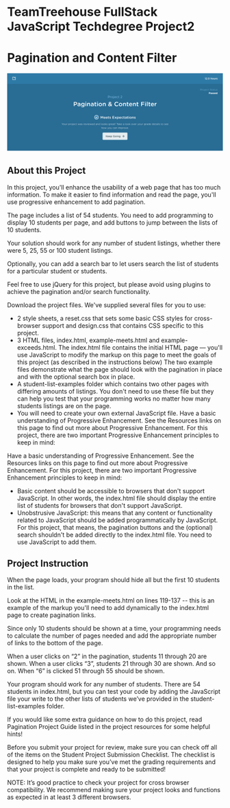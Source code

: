 # TeamTreehouse FullStack JavaScript Techdegree Project2
# Pagination and Content Filter
![alt text](https://github.com/newKeating/FS-techdegree-project2-Pagination/blob/master/Project2-Pass-Confirmed.png)

## About this Project
In this project, you'll enhance the usability of a web page that has too much information. To make it easier to find information and read the page, you'll use progressive enhancement to add pagination.

The page includes a list of 54 students. You need to add programming to display 10 students per page, and add buttons to jump between the lists of 10 students.

Your solution should work for any number of student listings, whether there were 5, 25, 55 or 100 student listings.

Optionally, you can add a search bar to let users search the list of students for a particular student or students.

Feel free to use jQuery for this project, but please avoid using plugins to achieve the pagination and/or search functionality.

Download the project files. We've supplied several files for you to use:

- 2 style sheets, a reset.css that sets some basic CSS styles for cross-browser support and design.css that contains CSS specific to this project.
- 3 HTML files, index.html, example-meets.html and example-exceeds.html. The index.html file contains the initial HTML page — you'll use JavaScript to modify the markup on this page to meet the goals of this project (as described in the instructions below) The two example files demonstrate what the page should look with the pagination in place and with the optional search box in place.
- A student-list-examples folder which contains two other pages with differing amounts of listings. You don't need to use these file but they can help you test that your programming works no matter how many students listings are on the page.
- You will need to create your own external JavaScript file.
Have a basic understanding of Progressive Enhancement. See the Resources links on this page to find out more about Progressive Enhancement. For this project, there are two important Progressive Enhancement principles to keep in mind:

Have a basic understanding of Progressive Enhancement. See the Resources links on this page to find out more about Progressive Enhancement. For this project, there are two important Progressive Enhancement principles to keep in mind:

- Basic content should be accessible to browsers that don't support JavaScript. In other words, the index.html file should display the entire list of students for browsers that don't support JavaScript.
- Unobstrusive JavaScript: this means that any content or functionality related to JavaScript should be added programmatically by JavaScript. For this project, that means, the pagination buttons and the (optional) search shouldn't be added directly to the index.html file. You need to use JavaScript to add them.

## Project Instruction
When the page loads, your program should hide all but the first 10 students in the list.

Look at the HTML in the example-meets.html on lines 119-137 -- this is an example of the markup you'll need to add dynamically to the index.html page to create pagination links.

Since only 10 students should be shown at a time, your programming needs to calculate the number of pages needed and add the appropriate number of links to the bottom of the page.

When a user clicks on “2” in the pagination, students 11 through 20 are shown. When a user clicks “3”, students 21 through 30 are shown. And so on. When “6” is clicked 51 through 55 should be shown.

Your program should work for any number of students. There are 54 students in index.html, but you can test your code by adding the JavaScript file your write to the other lists of students we’ve provided in the student-list-examples folder.

If you would like some extra guidance on how to do this project, read Pagination Project Guide listed in the project resources for some helpful hints!

Before you submit your project for review, make sure you can check off all of the items on the Student Project Submission Checklist. The checklist is designed to help you make sure you’ve met the grading requirements and that your project is complete and ready to be submitted!

NOTE: It’s good practice to check your project for cross browser compatibility. We recommend making sure your project looks and functions as expected in at least 3 different browsers.